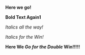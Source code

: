 **Here we go!**

__Bold Text Again1__

*Italics all the way!*

_Italics for the Win!_

**Here We _Go for the Double_ Win!!!!!**
